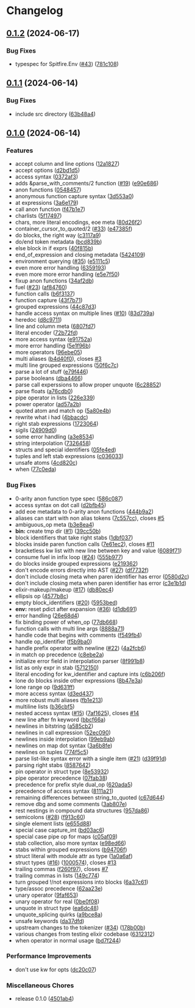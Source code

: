 # Changelog

## [0.1.2](https://github.com/elixir-tools/spitfire/compare/v0.1.1...v0.1.2) (2024-06-17)


### Bug Fixes

* typespec for Spitfire.Env ([#43](https://github.com/elixir-tools/spitfire/issues/43)) ([781c108](https://github.com/elixir-tools/spitfire/commit/781c108d2142a3cf0df31e9d6f46c05c54f461d0))

## [0.1.1](https://github.com/elixir-tools/spitfire/compare/v0.1.0...v0.1.1) (2024-06-14)


### Bug Fixes

* include src directory ([63b48a4](https://github.com/elixir-tools/spitfire/commit/63b48a410f6f0ee21847ec91ed4773a319ac6158))

## [0.1.0](https://github.com/elixir-tools/spitfire/compare/spitfire-v0.1.0...spitfire-v0.1.0) (2024-06-14)


### Features

* accept column and line options ([12a1827](https://github.com/elixir-tools/spitfire/commit/12a1827821265170a58e40b5ffd2bb785f789d91))
* accept options ([d2bd1d5](https://github.com/elixir-tools/spitfire/commit/d2bd1d5dfbb6a8e6a7feb76536795f3daa5539e0))
* access syntax ([0372af3](https://github.com/elixir-tools/spitfire/commit/0372af32d276829553ad927874a18455fa335454))
* adds &parse_with_comments/2 function ([#19](https://github.com/elixir-tools/spitfire/issues/19)) ([e90e686](https://github.com/elixir-tools/spitfire/commit/e90e686fd5263290131fd1ba0d952396e9175ee4))
* anon functions ([0548457](https://github.com/elixir-tools/spitfire/commit/0548457b29e94cbf4b5472fafee6630feeb946c0))
* anonymous function capture syntax ([3d553a0](https://github.com/elixir-tools/spitfire/commit/3d553a0abcb48c1f922636ced4b11708f7b3f3bf))
* at expressions ([3a6e179](https://github.com/elixir-tools/spitfire/commit/3a6e179caf29a0af5d3cc321a0611b158491cdfa))
* call anon function ([f47b1e7](https://github.com/elixir-tools/spitfire/commit/f47b1e7daf354205662504fd9aef017f894a8232))
* charlists ([5f17497](https://github.com/elixir-tools/spitfire/commit/5f1749703c06de322870842e9a2ea3629b1b9b49))
* chars, more literal encodings, eoe meta ([80d26f2](https://github.com/elixir-tools/spitfire/commit/80d26f2123d4cbe25d3e4dc87c9aa73e1d3b4998))
* container_cursor_to_quoted/2 ([#33](https://github.com/elixir-tools/spitfire/issues/33)) ([e47385f](https://github.com/elixir-tools/spitfire/commit/e47385f64db19f65b8efdd57d003272376446a4e))
* do blocks, the right way ([c3117a9](https://github.com/elixir-tools/spitfire/commit/c3117a98e300d47e9c26b5db48aca31338dae238))
* do/end token metadata ([bcd839b](https://github.com/elixir-tools/spitfire/commit/bcd839b661c4af2f2864ae58ed27cccf50391828))
* else block in if exprs ([40f815b](https://github.com/elixir-tools/spitfire/commit/40f815b8237adcefb17238ad9213ffe1b39a4807))
* end_of_expression and closing metadata ([5424109](https://github.com/elixir-tools/spitfire/commit/542410981755ceb350ccf9d6e2781a9ff170b291))
* environment querying ([#35](https://github.com/elixir-tools/spitfire/issues/35)) ([e5111c5](https://github.com/elixir-tools/spitfire/commit/e5111c5f862338e742ad643021b07e0b07412257))
* even more error handling ([6359193](https://github.com/elixir-tools/spitfire/commit/635919333a16674a6c304b4c2d9cfca2e03c23af))
* even more more error handling ([e5e7f50](https://github.com/elixir-tools/spitfire/commit/e5e7f50a1ab7524b0dc489815d7fba7c16601c15))
* fixup anon functions ([34af2db](https://github.com/elixir-tools/spitfire/commit/34af2dbf4236177120eb415e7fee3d5ef846223b))
* fuel ([#23](https://github.com/elixir-tools/spitfire/issues/23)) ([af84760](https://github.com/elixir-tools/spitfire/commit/af84760913b8908648eeb7f50ed90bd30ccaa9ed))
* function calls ([b6f3137](https://github.com/elixir-tools/spitfire/commit/b6f31372a325ed277b137c84970f5d2a27a68931))
* function capture ([43f7b71](https://github.com/elixir-tools/spitfire/commit/43f7b713c565c1b6759d019aef4d6907e425592e))
* grouped expressions ([44c87d3](https://github.com/elixir-tools/spitfire/commit/44c87d3e9a98dd4aee089b10bf8ae595f359a0d2))
* handle access syntax on multiple lines ([#10](https://github.com/elixir-tools/spitfire/issues/10)) ([83d739a](https://github.com/elixir-tools/spitfire/commit/83d739ab4c3cb9638a7b2a4c290a47528aedc02a))
* heredoc ([d8c9711](https://github.com/elixir-tools/spitfire/commit/d8c9711112f0298e71ad23863444bf0f1348ff48))
* line and column meta ([6807fd7](https://github.com/elixir-tools/spitfire/commit/6807fd74b5c4af9c07fbda47a5212143a350ba66))
* literal encoder ([72b72fd](https://github.com/elixir-tools/spitfire/commit/72b72fd151f3111070b49196d96528785f6c79ad))
* more access syntax ([e91752a](https://github.com/elixir-tools/spitfire/commit/e91752a5bda6a4481672a04d9128c020f64c1478))
* more error handling ([5e1f96b](https://github.com/elixir-tools/spitfire/commit/5e1f96b41ccc3d8495b761f2fdafa1ab6ae26a54))
* more operators ([96ebe05](https://github.com/elixir-tools/spitfire/commit/96ebe05ebe1c4ff6a8847cc3c9ca0b7ce98864f1))
* multi aliases ([b4d40f0](https://github.com/elixir-tools/spitfire/commit/b4d40f09b7b02f52994e6c4f546bdc6d7a6e0250)), closes [#3](https://github.com/elixir-tools/spitfire/issues/3)
* multi line grouped expressions ([50f6c7c](https://github.com/elixir-tools/spitfire/commit/50f6c7c4946efe0b8de60004cef321fb64549185))
* parse a lot of stuff ([e79f446](https://github.com/elixir-tools/spitfire/commit/e79f446cf3a02c6ec9becb93fbf370524da0613b))
* parse booleans ([dba4466](https://github.com/elixir-tools/spitfire/commit/dba4466007a81e9f90540695276a1a6562be7ed5))
* parse call experssions to allow proper unquote ([6c28852](https://github.com/elixir-tools/spitfire/commit/6c28852dd83287b7038ade1108083f6e864732d3))
* parse floats ([a76cdb0](https://github.com/elixir-tools/spitfire/commit/a76cdb0d3739b8b4d69433f45aded0e6d6299676))
* pipe operator in lists ([226e339](https://github.com/elixir-tools/spitfire/commit/226e33940d6e3cf929ba2cbfa9846c05e4961989))
* power operator ([ad57a2b](https://github.com/elixir-tools/spitfire/commit/ad57a2b37dccdfc10b029d57dd26c0a49f833193))
* quoted atom and match op ([5a80e4b](https://github.com/elixir-tools/spitfire/commit/5a80e4b908652aac05b34c0d6c6910a923bdb7cd))
* rewrite what i had ([4bbacdc](https://github.com/elixir-tools/spitfire/commit/4bbacdcf3473e44e9a942c2085442accae2ec88c))
* right stab expressions ([1723064](https://github.com/elixir-tools/spitfire/commit/17230645277e914ab8d1b5d39d76dc884f4dc65b))
* sigils ([24909d0](https://github.com/elixir-tools/spitfire/commit/24909d02e98fdccbdcb420a3ea583429d9630900))
* some error handling ([a3e8534](https://github.com/elixir-tools/spitfire/commit/a3e8534b524ea239689a05d224e5a8135c696d62))
* string interpolation ([7326458](https://github.com/elixir-tools/spitfire/commit/7326458ba9399d0f0378fa8434922693519b67af))
* structs and special identifiers ([05fe4ed](https://github.com/elixir-tools/spitfire/commit/05fe4ed906d6a44c7fda13dbb48b42f9f6e211c9))
* tuples and left stab expressions ([c036033](https://github.com/elixir-tools/spitfire/commit/c0360339edf0be922da5fe38067947dddf1eecbc))
* unsafe atoms ([4cd820c](https://github.com/elixir-tools/spitfire/commit/4cd820c6d030283d0c05f9781d61b9576501abd8))
* when ([77c0eda](https://github.com/elixir-tools/spitfire/commit/77c0eda2db8e723ead802d7433e07f77bfa5901d))


### Bug Fixes

* 0-arity anon function type spec ([586c087](https://github.com/elixir-tools/spitfire/commit/586c0872457112d35ad923f3ff4a964d3461a520))
* access syntax on dot call ([d2bfb45](https://github.com/elixir-tools/spitfire/commit/d2bfb45d025b86340221f182d08dd4d84e9d6f4b))
* add eoe metadata to 0-arity anon functions ([444b9a2](https://github.com/elixir-tools/spitfire/commit/444b9a2a8a963370eb03f11b205e59c83830f514))
* aliases can start with non alias tokens ([7c557cc](https://github.com/elixir-tools/spitfire/commit/7c557cca3fc183a4693df9e0c3021eb53e2d9ce3)), closes [#5](https://github.com/elixir-tools/spitfire/issues/5)
* ambiguous_op meta ([b3e8ea4](https://github.com/elixir-tools/spitfire/commit/b3e8ea4f7c8e173ecccc32a697b3f190dbeff1a0))
* **bin:** create tmp dir ([#1](https://github.com/elixir-tools/spitfire/issues/1)) ([39cc50b](https://github.com/elixir-tools/spitfire/commit/39cc50b5e6f0ba802b2351ef25667b765a665516))
* block identifiers that take right stabs ([1dbf037](https://github.com/elixir-tools/spitfire/commit/1dbf03789dec778e7d50d68f2fad63de513b7c8c))
* blocks inside paren function calls ([7e61ec2](https://github.com/elixir-tools/spitfire/commit/7e61ec282e9f618266e136cff5679c1fb402e71a)), closes [#11](https://github.com/elixir-tools/spitfire/issues/11)
* bracketless kw list with new line between key and value ([6089f71](https://github.com/elixir-tools/spitfire/commit/6089f71809b039e1e9f169e8ba7ab82c827c9691))
* consume fuel in infix loop ([#24](https://github.com/elixir-tools/spitfire/issues/24)) ([555b977](https://github.com/elixir-tools/spitfire/commit/555b977b75b1058f137d21d727dc21875627a753))
* do blocks inside grouped expressions ([e219362](https://github.com/elixir-tools/spitfire/commit/e219362d803b0df6eb3956b4ba1a25db02b42706))
* don't encode errors directly into AST ([#27](https://github.com/elixir-tools/spitfire/issues/27)) ([df7732f](https://github.com/elixir-tools/spitfire/commit/df7732f00c5a38cb7b52c98a0698e68928dd4581))
* don't include closing meta when paren identifier has error ([0580d2c](https://github.com/elixir-tools/spitfire/commit/0580d2c8b7ebe3fdb3cdc16171f66817152842fc))
* don't include closing meta when paren identifier has error ([c3e1b1d](https://github.com/elixir-tools/spitfire/commit/c3e1b1d113bafc7617f1a6bbdcdea0a643e2dd73))
* elixir-makeup/makeup ([#17](https://github.com/elixir-tools/spitfire/issues/17)) ([db80ec4](https://github.com/elixir-tools/spitfire/commit/db80ec411b0644a6e646861ef0306c2f405df168))
* ellipsis op ([4577b8c](https://github.com/elixir-tools/spitfire/commit/4577b8c37d9c9b386c561a30e1ba9bc660894dd3))
* empty block_identifiers ([#20](https://github.com/elixir-tools/spitfire/issues/20)) ([5953bed](https://github.com/elixir-tools/spitfire/commit/5953bed93e6903c075a589091a3f94097d73a085))
* **env:** reset pdict after expansion ([#36](https://github.com/elixir-tools/spitfire/issues/36)) ([d1db691](https://github.com/elixir-tools/spitfire/commit/d1db691883f0d983a4e6a090e24fe2f0741b403a))
* error handling ([26e68d4](https://github.com/elixir-tools/spitfire/commit/26e68d4b184caf32ccee840ef0e862c911ff51ef))
* fix binding power of when_op ([77db668](https://github.com/elixir-tools/spitfire/commit/77db6686e0b1471caed600c3d7f827bcdb21057b))
* function calls with multi line args ([8888a71](https://github.com/elixir-tools/spitfire/commit/8888a7131691f389b0ba51ae5b5b4c556f4c92a0))
* handle code that begins with comments ([f549fb4](https://github.com/elixir-tools/spitfire/commit/f549fb46a1f264e6af3a6319f7bab5d2b9cebc8f))
* handle op_identifier ([f5b9ba0](https://github.com/elixir-tools/spitfire/commit/f5b9ba0cfbad5367f9c806c0d75402a79aa07497))
* handle prefix operator with newline ([#22](https://github.com/elixir-tools/spitfire/issues/22)) ([4a2fcb6](https://github.com/elixir-tools/spitfire/commit/4a2fcb6914d3dbc50067110a5ec4aea867dc2ed0))
* in match op precedence ([c8ebe2a](https://github.com/elixir-tools/spitfire/commit/c8ebe2aa4ddd12196c8d222d33b171bf0ff0ac85))
* initialize error field in interpolation parser ([8f991b8](https://github.com/elixir-tools/spitfire/commit/8f991b87b0543b7bd6801855a1f1be4e3b4bebb4))
* list as only expr in stab ([5712150](https://github.com/elixir-tools/spitfire/commit/5712150e3b7bd065c00af43cdfe5827d5615cb49))
* literal encoding for kw_identifier and capture ints ([c6b206f](https://github.com/elixir-tools/spitfire/commit/c6b206f3de4d43df612cd9cbddbe0b03327549e5))
* lone do blocks inside other expressions ([8b47e3a](https://github.com/elixir-tools/spitfire/commit/8b47e3a1dc952ed99332e96c3db131b6403ff33d))
* lone range op ([9d631ff](https://github.com/elixir-tools/spitfire/commit/9d631ff63e66bf3261cd21ae6eea6c5d498d8e74))
* more access syntax ([d3ed437](https://github.com/elixir-tools/spitfire/commit/d3ed437b535b94e4fac7c4e147d73ffe423501be))
* more robust multi aliases ([fb1e213](https://github.com/elixir-tools/spitfire/commit/fb1e213d6ce88f94e7687795e115b92d05780686))
* multiline lists ([b36cbf5](https://github.com/elixir-tools/spitfire/commit/b36cbf5223e4128d4cfb23d658bd144453a376e2))
* nested access syntax ([#15](https://github.com/elixir-tools/spitfire/issues/15)) ([7af1625](https://github.com/elixir-tools/spitfire/commit/7af162576a45f555f6c83edc398e94a56cc693ca)), closes [#14](https://github.com/elixir-tools/spitfire/issues/14)
* new line after fn keyword ([bbcf66a](https://github.com/elixir-tools/spitfire/commit/bbcf66acf1905f6f0fee1ab706a3e90457f32b8a))
* newlines in bitstring ([a585cb2](https://github.com/elixir-tools/spitfire/commit/a585cb2835857b595636798bd04726f3798d651f))
* newlines in call expression ([52ec090](https://github.com/elixir-tools/spitfire/commit/52ec090afb2b704b34282ae3c1566ada7eb73f2c))
* newlines inside interpolation ([99eb9ab](https://github.com/elixir-tools/spitfire/commit/99eb9ab5a260d016ece80f2d430ef336479bb040))
* newlines on map dot syntax ([3a6b8fe](https://github.com/elixir-tools/spitfire/commit/3a6b8fe8f381609a9dc26133df6af6fec6a6f6ff))
* newlines on tuples ([774f5c5](https://github.com/elixir-tools/spitfire/commit/774f5c5a8e22257e66a9a5b21aab0626da9269ba))
* parse list-like syntax error with a single item ([#21](https://github.com/elixir-tools/spitfire/issues/21)) ([d39f91d](https://github.com/elixir-tools/spitfire/commit/d39f91d6e66f70cb3093bad4947d7e46bba40b43))
* parsing right stabs ([8587642](https://github.com/elixir-tools/spitfire/commit/85876421cf7344e6d3c73e3f3fbe2ba0997b277d))
* pin operator in struct type ([8e53932](https://github.com/elixir-tools/spitfire/commit/8e53932b9e6934b8e322bcb95f1a44120311b97a))
* pipe operator precedence ([07fab38](https://github.com/elixir-tools/spitfire/commit/07fab386b24861dc422512dfba30a4c44893d2bc))
* precedence for prefix style dual_op ([620ada5](https://github.com/elixir-tools/spitfire/commit/620ada5397207d57f7c8adce3d29bc644f560457))
* precedence of access syntax ([8111a21](https://github.com/elixir-tools/spitfire/commit/8111a21a6c1d67687ff7331ea39714cf38e9d312))
* remaining differences between string_to_quoted ([c67d644](https://github.com/elixir-tools/spitfire/commit/c67d6448afac31f0e9e13c93631347e0a06d7937))
* remove dbg and some comments ([3ab807e](https://github.com/elixir-tools/spitfire/commit/3ab807e489249f41d2b2061b56e0d9d39d9f22b7))
* rest nestings in compound data structures ([957da86](https://github.com/elixir-tools/spitfire/commit/957da86dcef4abbff22753ab970489455d27efad))
* semicolons ([#28](https://github.com/elixir-tools/spitfire/issues/28)) ([f913c60](https://github.com/elixir-tools/spitfire/commit/f913c6025875c9d69b4d35f94cae3e70c7f6320e))
* single element lists ([e655d88](https://github.com/elixir-tools/spitfire/commit/e655d88751b9132bd0b8d646ded4a807178daa19))
* special case capture_int ([bd03ac6](https://github.com/elixir-tools/spitfire/commit/bd03ac6d09b1037ba290d82f0c12ae7c0483f58c))
* special case pipe op for maps ([c05af09](https://github.com/elixir-tools/spitfire/commit/c05af099e6992c7beb84a5f1674e0ac256c703e8))
* stab collection, also more syntax ([e98ed66](https://github.com/elixir-tools/spitfire/commit/e98ed66a01d4ad5422d5a9d5027b55d5cf762cd0))
* stabs within grouped expressions ([b94706f](https://github.com/elixir-tools/spitfire/commit/b94706f0b2290874b3e9b5315023c2bf6dfab71a))
* struct literal with module attr as type ([1a0a6af](https://github.com/elixir-tools/spitfire/commit/1a0a6af3184296cfb8e2d7365e7c8debec17fb1b))
* struct types ([#16](https://github.com/elixir-tools/spitfire/issues/16)) ([1000574](https://github.com/elixir-tools/spitfire/commit/100057499a1629a88af8c38a8d6f9e324cbe3980)), closes [#13](https://github.com/elixir-tools/spitfire/issues/13)
* trailing commas ([f260f97](https://github.com/elixir-tools/spitfire/commit/f260f97b33e4b4e449c7ab6ee63a5ea96edf487c)), closes [#7](https://github.com/elixir-tools/spitfire/issues/7)
* trailing commas in lists ([149c774](https://github.com/elixir-tools/spitfire/commit/149c77496beca60da53795b7612c20e35ed6173d))
* turn grouped !/not expressions into blocks ([6a37c61](https://github.com/elixir-tools/spitfire/commit/6a37c61e884179d1cd1f9acc31aa11108b19e813))
* type/assoc precedence ([62aa23e](https://github.com/elixir-tools/spitfire/commit/62aa23e78299dd111c89d90ece8802e3af1b2f6c))
* unary operator ([9faf653](https://github.com/elixir-tools/spitfire/commit/9faf653b717980257bd128a4dd27af4a1bd7399b))
* unary operator for real ([0be0f08](https://github.com/elixir-tools/spitfire/commit/0be0f0849416b61a1d8032371f4e2fc4b539f1a5))
* unquote in struct type ([ea6dc48](https://github.com/elixir-tools/spitfire/commit/ea6dc485f1efc543350ede3c0ea29cebf700893c))
* unquote_splicing quirks ([a9bce8a](https://github.com/elixir-tools/spitfire/commit/a9bce8a520f31b87be76259fd16a045aed1e157e))
* unsafe keywords ([da37dfd](https://github.com/elixir-tools/spitfire/commit/da37dfd62baf3096d031b06d648ba319e034d362))
* upstream changes to the tokenizer ([#34](https://github.com/elixir-tools/spitfire/issues/34)) ([178b00b](https://github.com/elixir-tools/spitfire/commit/178b00becd55b33e080f23c9ed0d1126d57574be))
* various changes from testing elixir codebase ([6312312](https://github.com/elixir-tools/spitfire/commit/63123122fa2f7be07df418584a5ffff72926ee3f))
* when operator in normal usage ([bd7f244](https://github.com/elixir-tools/spitfire/commit/bd7f244e792efe5a6d0053ee0911b25405feb77b))


### Performance Improvements

* don't use kw for opts ([dc20c07](https://github.com/elixir-tools/spitfire/commit/dc20c07c265923ba861087e2736e4b3bc28447bd))


### Miscellaneous Chores

* release 0.1.0 ([4501ab4](https://github.com/elixir-tools/spitfire/commit/4501ab47e278468b7aa3b130375bc711aaaec073))
